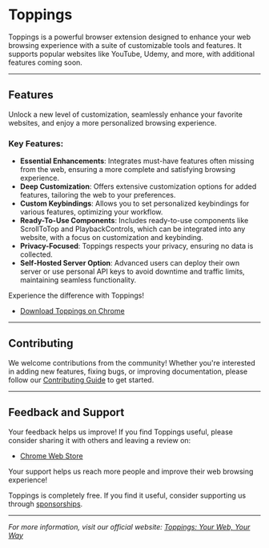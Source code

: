 # Toppings

Toppings is a powerful browser extension designed to enhance your web browsing experience with a suite of customizable tools and features. It supports popular websites like YouTube, Udemy, and more, with additional features coming soon.

---

## Features

Unlock a new level of customization, seamlessly enhance your favorite websites, and enjoy a more personalized browsing experience.

### Key Features:

- **Essential Enhancements**: Integrates must-have features often missing from the web, ensuring a more complete and satisfying browsing experience.
- **Deep Customization**: Offers extensive customization options for added features, tailoring the web to your preferences.
- **Custom Keybindings**: Allows you to set personalized keybindings for various features, optimizing your workflow.
- **Ready-To-Use Components**: Includes ready-to-use components like ScrollToTop and PlaybackControls, which can be integrated into any website, with a focus on customization and keybinding.
- **Privacy-Focused**: Toppings respects your privacy, ensuring no data is collected.
- **Self-Hosted Server Option**: Advanced users can deploy their own server or use personal API keys to avoid downtime and traffic limits, maintaining seamless functionality.

Experience the difference with Toppings!

- [Download Toppings on Chrome](https://chrome.google.com/webstore/detail/toppings/aemiblppibhggpgijajindcmmomboibl)

---

## Contributing

We welcome contributions from the community! Whether you're interested in adding new features, fixing bugs, or improving documentation, please follow our [Contributing Guide](./CONTRIBUTING.md) to get started.

---

## Feedback and Support

Your feedback helps us improve! If you find Toppings useful, please consider sharing it with others and leaving a review on:

- [Chrome Web Store](https://chrome.google.com/webstore/detail/toppings/aemiblppibhggpgijajindcmmomboibl)

Your support helps us reach more people and improve their web browsing experience!

Toppings is completely free. If you find it useful, consider supporting us through [sponsorships](https://darhkvoyd.me/sponsors).

---

_For more information, visit our official website: [Toppings: Your Web, Your Way](https://enrych.github.io/toppings)_
